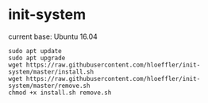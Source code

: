 # init-system

current base: Ubuntu 16.04


```
sudo apt update
sudo apt upgrade
wget https://raw.githubusercontent.com/hloeffler/init-system/master/install.sh
wget https://raw.githubusercontent.com/hloeffler/init-system/master/remove.sh
chmod +x install.sh remove.sh
```
